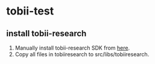 # tobii-test
## install tobii-research
1. Manually install tobii-research SDK from [here](https://connect.tobii.com/s/sdk-downloads?language=en_US).
2. Copy all files in tobiiresearch to src/libs/tobiiresearch.

